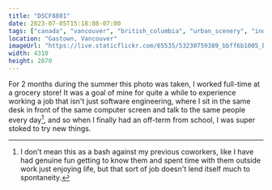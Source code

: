 ```yaml
---
title: "DSCF8801"
date: 2023-07-05T15:18:08-07:00
tags: ["canada", "vancouver", "british_columbia", "urban_scenery", "indoor_scene", "food_and_drink"]
location: "Gastown, Vancouver"
imageUrl: "https://live.staticflickr.com/65535/53230759389_bbff6b1005_b.jpg"
width: 4310
height: 2870
---
```


For 2 months during the summer this photo was taken, I worked full-time at a grocery store! It was a goal of mine for quite a while to experience working a job that isn't just software engineering, where I sit in the same desk in front of the same computer screen and talk to the same people every day[^1], and so when I finally had an off-term from school, I was super stoked to try new things.

[^1]: I don't mean this as a bash against my previous coworkers, like I have had genuine fun getting to know them and spent time with them outside work just enjoying life, but that sort of job doesn't lend itself much to spontaneity.
